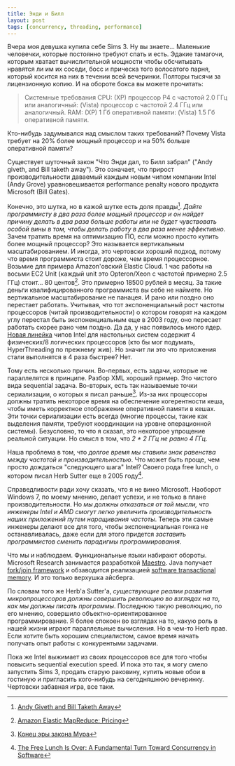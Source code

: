 ```yaml
---
title: Энди и Билл
layout: post
tags: [concurrency, threading, performance]
---
```

Вчера моя девушка купила себе Sims 3. Ну вы знаете... Маленькие человечки, которые постоянно требуют спать и есть. Эдакие тамагочи, которым хватает вычислительной мощности чтобы обсчитывать нравятся ли им их соседи, босс и прическа того волосатого парня, который косится на них в течении всей вечеринки. Полторы тысячи за лицензионную копию. И на обороте бокса вы можете прочитать:

> Системные требования CPU: (XP) процессор P4 с частотой 2.0 ГГц или аналогичный: (Vista) процессор с частотой 2.4 ГГц или аналогичный. RAM: (XP) 1 Гб оперативной памяти: (Vista) 1.5 Гб оперативной памяти.

Кто-нибудь задумывался над смыслом таких требований? Почему Vista требует на 20% более мощный процессор и на 50% больше оперативной памяти?

Существует шуточный закон "Что Энди дал, то Билл забрал" ("Andy giveth, and Bill taketh away"). Это означает, что прирост производительности даваемый каждым новым чипом компании Intel (Andy Grove) уравновешивается performance penalty нового продукта Microsoft (Bill Gates).

Конечно, это шутка, но в кажой шутке есть доля правды[^quote]. *Дайте программисту в два раза более мощный процессор и он найдет причину делать в два раза больше работы или не будет чувствовать особой вины в том, чтобы делать работу в два раза менее эффективно*. Зачем тратить время на оптимизацию ПО, если можно просто купить более мощный процессор? Это называется вертикальным масштабированием. И иногда, это чертовски хороший подход, потому что время программиста стоит дороже, чем время процессорное. Возьмие для примера Amazon'овский Elastic Cloud. 1 час работы на восьми EC2 Unit (каждый unit это Opteron/Xeon c частотой примерно 2.5 ГГц) стоит... 80 центов[^pricing]. Это примерно 18500 рублей в месяц. За такие деньги квалифицированного программиста вы себе не наймете. Но вертикальное масштабирование не панацея. И рано или поздно оно перестает работать. Учитывая, что тот экспоненциальный рост частоты процессоров (читай производительности) о котором говорят на каждом углу перестал быть экспоненциальным еще в 2003 году, оно пересает работать скорее рано чем поздно. Да да, у нас появилось много ядер. [Новая линейка][ref-core-i7] чипов Intel для настольных систем содержит 4 физических/8 логических процессоров (кто бы мог подумать, HyperThreading по прежнему жив). Но значит ли это что приложения стали выполнятся в 4 раза быстрее? Нет.

Тому есть несколько причин. Во-первых, есть задачи, которые не параллелятся в принципе. Разбор XML хороший пример. Это чистого вида sequential задача. Во-вторых, есть так называемые точки сериализации, о которых я писал раньше[^amdahls-law]. Из-за них процессоры должны тратить некоторое время на обеспечение когерентности кеша, чтобы иметь корректное отображение оперативной памяти в кешах. Эти точки сериализации есть всегда (многие процессы, такие как выделения памяти, требуют координации на уровне операционной системы). Безусловно, то что я сказал, это некоторое упрощение реальной ситуации. Но смысл в том, что *2 * 2 ГГц не равно 4 ГГц*.

Наша проблема в том, что *долгое время мы ставили знак равенства между частотой и производительностью*. Что может быть проще, чем просто дождаться "следующего шага" Intel? Своего рода free lunch, о котором писал Herb Sutter еще в 2005 году[^free-lunch].

Справедливости ради хочу сказать, что я не виню Microsoft. Наоборот Windows 7, по моему мнению, делает успехи, и не только в плане производительности. Но *мы должны отказаться от той мысли, что инженеры Intel и AMD смогут легко увеличить производительность наших приложений путем наращивания частоты*. Теперь эти самые инженеры делают все для того, чтобы экспоненциальная гонка не останавливалась, даже если для этого придется *заставить программистов сменить парадигмы программирования*.

Что мы и наблюдаем. Функциональные языки набирают обороты. Microsoft Research занимается разработкой [Maestro][ref-maestro]. Java получает [fork/join framework][ref-fork-join] и обзаводится реализацией [software transactional memory][ref-stm]. И это только верхушка айсберга.

По словам того же Herb'а Sutter'а, *существующие реалии развития микропроцессоров должны совершить революцию во взглядах на то, как мы должны писать программы*. Последнюю такую революцию, по его мнению, совершило объектно-ориентированное программирование. Я более спокоен во взглядах на то, какую роль в нашей жизни играют параллельные вычисления. Но в чем-то Herb прав. Если хотите быть хорошим специалистом, самое время начать получать опыт работы с конкурентыми задачами.

Пока же Intel выжимает из своих процессоров все для того чтобы повысить sequential execution speed. И пока это так, я могу смело запустить Sims 3, продать старую раковину, купить новые обои в гостиную и пригласить кого-нибудь на сегодняшнюю вечеринку. Чертовски забавная игра, все таки.

[^quote]: [Andy Giveth and Bill Taketh Away](http://geeklikemetoo.blogspot.com/2007/11/andy-giveth-and-bill-taketh-away.html)
[^pricing]: [Amazon Elastic MapReduce: Pricing](http://aws.amazon.com/elasticmapreduce/#pricing)
[^amdahls-law]: [Конец эры закона Мура](/blog/2009/01/13/moore's-law-a-la-finita.html)
[^free-lunch]: [The Free Lunch Is Over: A Fundamental Turn Toward Concurrency in Software](http://www.gotw.ca/publications/concurrency-ddj.htm)

[ref-core-i7]: http://en.wikipedia.org/wiki/Intel_Core_i7
[ref-maestro]: http://blog.functionalfun.net/2009/02/maestro-new-net-language-for-parallel.html
[ref-fork-join]: http://www.infoq.com/news/2008/03/fork_join
[ref-stm]: http://www.deucestm.org/